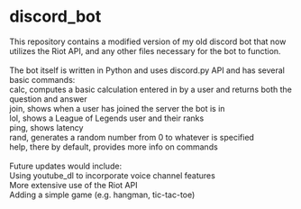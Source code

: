 # discord_bot
This repository contains a modified version of my old discord bot that now utilizes the Riot API, and any other files necessary for the bot to function.<br />
<br />
The bot itself is written in Python and uses discord.py API and has several basic commands:<br />
calc, computes a basic calculation entered in by a user and returns both the question and answer<br />
join, shows when a user has joined the server the bot is in<br />
lol, shows a League of Legends user and their ranks<br />
ping, shows latency<br />
rand, generates a random number from 0 to whatever is specified<br />
help, there by default, provides more info on commands<br />
<br />
Future updates would include:<br />
Using youtube_dl to incorporate voice channel features<br />
More extensive use of the Riot API<br />
Adding a simple game (e.g. hangman, tic-tac-toe)<br />
